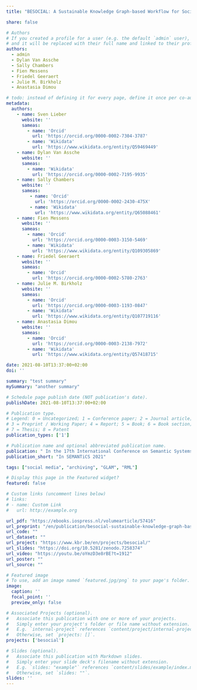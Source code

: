 ```yaml
---
title: "BESOCIAL: A Sustainable Knowledge Graph-based Workflow for Social Media Archiving"

share: false

# Authors
# If you created a profile for a user (e.g. the default `admin` user), write the username (folder name) here
# and it will be replaced with their full name and linked to their profile.
authors:
  - admin
  - Dylan Van Assche
  - Sally Chambers
  - Fien Messens
  - Friedel Geeraert
  - Julie M. Birkholz
  - Anastasia Dimou

# todo: instead of defining it for every page, define it once per co-author on page level, and have an if in the template: if exist in page, then extract values (then I can reuse the regular author list 'authors', and 'metadata' will be on page level
metadata:
  authors:
    - name: Sven Lieber
      website: ''
      sameas:
        - name: 'Orcid'
          url: 'https://orcid.org/0000-0002-7304-3787'
        - name: 'Wikidata'
          url: 'https://www.wikidata.org/entity/Q59469449'
    - name: Dylan Van Assche
      website: ''
      sameas:
        - name: 'Wikidata'
          url: 'https://orcid.org/0000-0002-7195-9935'
    - name: Sally Chambers
      website: ''
      sameas:
         - name: 'Orcid'
           url: 'https://orcid.org/0000-0002-2430-475X'
         - name: 'Wikidata'
           url: 'https://www.wikidata.org/entity/Q65088461'
    - name: Fien Messens
      website: ''
      sameas:
        - name: 'Orcid'
          url: 'https://orcid.org/0000-0003-3150-5469'
        - name: 'Wikidata'
          url: 'https://www.wikidata.org/entity/Q109305869'
    - name: Friedel Geeraert
      website: ''
      sameas:
        - name: 'Orcid'
          url: 'https://orcid.org/0000-0002-5780-2763'
    - name: Julie M. Birkholz
      website: ''
      sameas:
        - name: 'Orcid'
          url: 'https://orcid.org/0000-0003-1193-0847'
        - name: 'Wikidata'
          url: 'https://www.wikidata.org/entity/Q107719116'
    - name: Anastasia Dimou
      website: ''
      sameas:
        - name: 'Orcid'
          url: 'https://orcid.org/0000-0003-2138-7972'
        - name: 'Wikidata'
          url: 'https://www.wikidata.org/entity/Q57418715'

date: 2021-08-10T13:37:00+02:00
doi: ''

summary: "test summary"
mySummary: "another summary"

# Schedule page publish date (NOT publication's date).
publishDate: 2021-08-10T13:37:00+02:00

# Publication type.
# Legend: 0 = Uncategorized; 1 = Conference paper; 2 = Journal article;
# 3 = Preprint / Working Paper; 4 = Report; 5 = Book; 6 = Book section;
# 7 = Thesis; 8 = Patent
publication_types: ['1']

# Publication name and optional abbreviated publication name.
publication: " In the 17th International Conference on Semantic Systems. The Power of AI and Knowledge Graphs"
publication_short: "In SEMANTiCS 2021"

tags: ["social media", "archiving", "GLAM", "RML"]

# Display this page in the Featured widget?
featured: false

# Custom links (uncomment lines below)
# links:
# - name: Custom Link
#   url: http://example.org

url_pdf: "https://ebooks.iospress.nl/volumearticle/57416"
url_preprint: "/en/publication/besocial-sustainable-knowledge-graph-based-workflow-for-social-media-archiving.pdf"
url_code: ""
url_dataset: ""
url_project: "https://www.kbr.be/en/projects/besocial/"
url_slides: "https://doi.org/10.5281/zenodo.7258374"
url_video: "https://youtu.be/oYmzD3e8rBE?t=1912"
url_poster: ""
url_source: ""

# Featured image
# To use, add an image named `featured.jpg/png` to your page's folder.
image:
  caption: ''
  focal_point: ''
  preview_only: false

# Associated Projects (optional).
#   Associate this publication with one or more of your projects.
#   Simply enter your project's folder or file name without extension.
#   E.g. `internal-project` references `content/project/internal-project/index.md`.
#   Otherwise, set `projects: []`.
projects: ['besocial']

# Slides (optional).
#   Associate this publication with Markdown slides.
#   Simply enter your slide deck's filename without extension.
#   E.g. `slides: "example"` references `content/slides/example/index.md`.
#   Otherwise, set `slides: ""`.
slides: ''
---
```


